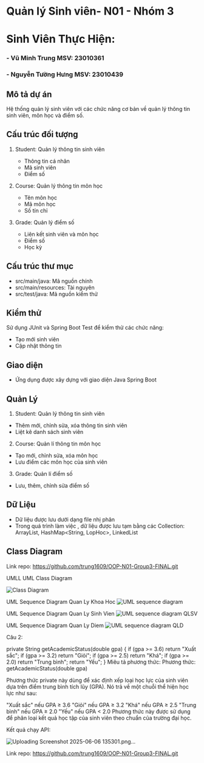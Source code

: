 # Quản lý Sinh viên- N01 - Nhóm 3

# Sinh Viên Thực Hiện:
### - Vũ Minh Trung MSV: 23010361
### - Nguyễn Tường Hưng MSV: 23010439

## Mô tả dự án
Hệ thống quản lý sinh viên với các chức năng cơ bản về quản lý thông tin sinh viên, môn học và điểm số.

## Cấu trúc đối tượng
1. Student: Quản lý thông tin sinh viên
   - Thông tin cá nhân
   - Mã sinh viên
   - Điểm số

2. Course: Quản lý thông tin môn học
   - Tên môn học
   - Mã môn học
   - Số tín chỉ

3. Grade: Quản lý điểm số
   - Liên kết sinh viên và môn học
   - Điểm số
   - Học kỳ

## Cấu trúc thư mục
- src/main/java: Mã nguồn chính
- src/main/resources: Tài nguyên
- src/test/java: Mã nguồn kiểm thử

## Kiểm thử
Sử dụng JUnit và Spring Boot Test để kiểm thử các chức năng:
- Tạo mới sinh viên
- Cập nhật thông tin

## Giao diện
- Ứng dụng được xây dựng với giao diện Java Spring Boot

## Quản Lý
1. Student: Quản lý thông tin sinh viên
- Thêm mới, chỉnh sửa, xóa thông tin sinh viên
- Liệt kê danh sách sinh viên 

2. Course: Quản lí thông tin môn học
- Tạo mới, chỉnh sửa, xóa môn học
- Lưu điểm các môn học của sinh viên

3. Grade: Quản lí điểm số
- Lưu, thêm, chỉnh sửa điểm số

## Dữ Liệu
- Dữ liệu được lưu dưới dạng file nhị phân
- Trong quá trình làm việc , dữ liệu được lưu tạm bằng các Collection: ArrayList<SinhVien>, HashMap<String, LopHoc>, LinkedList<MonHoc>


## Class Diagram


Link repo: https://github.com/trung1609/OOP-N01-Group3-FINAL.git 

  UMLL
UML Class Diagram

![Class Diagram](https://github.com/user-attachments/assets/20e79c7d-373e-43f9-943a-6a74d715b869)

UML Sequence Diagram Quan Ly Khoa Hoc
![UML sequence diagram](https://github.com/user-attachments/assets/0be6d0fe-af86-4ed2-af91-6256d02f2be6)

UML Sequence Diagram Quan Ly Sinh Vien
![UML sequence diagram QLSV](https://github.com/user-attachments/assets/ff34fe07-0a2f-4cab-86e4-6b11972a15a4)

UML Sequence Diagram Quan Ly Diem
![UML sequence diagram QLD](https://github.com/user-attachments/assets/9a733d57-72b4-4cf8-8000-8b18cb53d477)


Câu 2:

private String getAcademicStatus(double gpa) {
    if (gpa >= 3.6) return "Xuất sắc";
    if (gpa >= 3.2) return "Giỏi";
    if (gpa >= 2.5) return "Khá";
    if (gpa >= 2.0) return "Trung bình";
    return "Yếu";
}
Miêu tả phương thức:
Phương thức: getAcademicStatus(double gpa)

Phương thức private này dùng để xác định xếp loại học lực của sinh viên dựa trên điểm trung bình tích lũy (GPA). Nó trả về một chuỗi thể hiện học lực như sau:


"Xuất sắc" nếu GPA ≥ 3.6
"Giỏi" nếu GPA ≥ 3.2
"Khá" nếu GPA ≥ 2.5
"Trung bình" nếu GPA ≥ 2.0
"Yếu" nếu GPA < 2.0
Phương thức này được sử dụng để phân loại kết quả học tập của sinh viên theo chuẩn của trường đại học.

Kết quả chạy API:
 

![Uploading Screenshot 2025-06-06 135301.png…]()







  Link repo: https://github.com/trung1609/OOP-N01-Group3-FINAL.git


